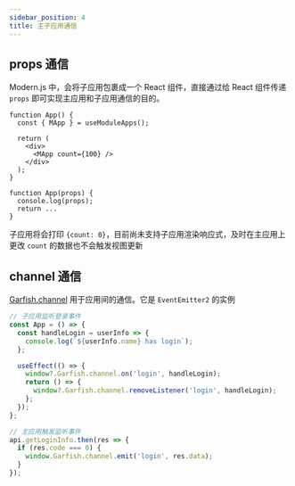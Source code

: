 ```yaml
---
sidebar_position: 4
title: 主子应用通信
---
```


## props 通信

Modern.js 中，会将子应用包裹成一个 React 组件，直接通过给 React 组件传递 `props` 即可实现主应用和子应用通信的目的。

```tsx title=主应用：App.tsx
function App() {
  const { MApp } = useModuleApps();

  return (
    <div>
      <MApp count={100} />
    </div>
  );
}
```

```tsx title=子应用：App.tsx
function App(props) {
  console.log(props);
  return ...
}
```

子应用将会打印 `{count: 0}`，目前尚未支持子应用渲染响应式，及时在主应用上更改 `count` 的数据也不会触发视图更新

## channel 通信

[Garfish.channel](https://www.garfishjs.org/api/channel) 用于应用间的通信。它是 `EventEmitter2` 的实例

```ts
// 子应用监听登录事件
const App = () => {
  const handleLogin = userInfo => {
    console.log(`${userInfo.name} has login`);
  };

  useEffect(() => {
    window?.Garfish.channel.on('login', handleLogin);
    return () => {
      window?.Garfish.channel.removeListener('login', handleLogin);
    };
  });
};

// 主应用触发监听事件
api.getLoginInfo.then(res => {
  if (res.code === 0) {
    window.Garfish.channel.emit('login', res.data);
  }
});
```
